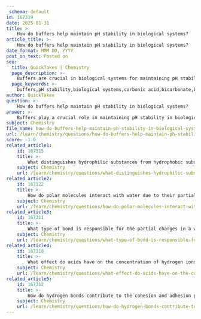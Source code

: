 ```yaml
---
_schema: default
id: 167319
date: 2025-01-31
title: >-
    How do buffers help maintain pH stability in biological systems?
article_title: >-
    How do buffers help maintain pH stability in biological systems?
date_format: MMM DD, YYYY
post_on_text: Posted on
seo:
  title: QuickTakes | Chemistry
  page_description: >-
    Buffers are crucial in biological systems for maintaining pH stability by neutralizing excess acids or bases, which is essential for optimal cellular function and regulation of biological processes.
  page_keywords: >-
    buffers,pH stability,biological systems,carbonic acid,bicarbonate,blood buffer system,phosphate buffer system,protein buffers,homeostasis,enzyme activity
author: QuickTakes
question: >-
    How do buffers help maintain pH stability in biological systems?
answer: >-
    Buffers play a crucial role in maintaining pH stability in biological systems by resisting changes in pH when acids or bases are added to a solution. They achieve this through the presence of weak acids and their conjugate bases, which can neutralize excess hydrogen ions (H⁺) or hydroxide ions (OH⁻). This buffering action is essential for various biochemical processes, as even slight deviations in pH can significantly impact cellular functions and enzyme activities.\n\n### Key Mechanisms of Buffers in Biological Systems:\n\n1. **Carbonic Acid/Bicarbonate Buffer System**: \n   - This is one of the most important buffering systems in human physiology, particularly in blood. It operates by the equilibrium between carbonic acid (H₂CO₃) and bicarbonate ions (HCO₃⁻). When excess H⁺ ions are present (indicating a drop in pH), bicarbonate can react with these ions to form carbonic acid, thus reducing acidity. Conversely, if the pH rises (indicating a decrease in H⁺ ions), carbonic acid can dissociate to release H⁺ ions, helping to lower the pH back to a stable level.\n\n2. **Phosphate Buffer System**: \n   - This system is significant in cellular environments, particularly within the cytoplasm. It involves dihydrogen phosphate (H₂PO₄⁻) and hydrogen phosphate (HPO₄²⁻). Similar to the bicarbonate system, it can absorb excess H⁺ or release H⁺ to maintain pH stability.\n\n3. **Protein Buffers**: \n   - Proteins contain many weak acid and base functional groups that can donate or accept protons (H⁺). This property allows proteins to act as buffers, helping to stabilize pH in various cellular compartments.\n\n4. **Homeostasis**: \n   - The regulation of pH is vital for maintaining homeostasis in organisms. For example, human blood is tightly regulated around a pH of 7.4. Deviations from this range can lead to health issues such as acidosis or alkalosis. The bicarbonate buffer system, in conjunction with respiratory and renal mechanisms, plays a critical role in this regulation.\n\n5. **Impact on Enzyme Activity**: \n   - Enzymes are highly sensitive to pH changes. Each enzyme has an optimal pH range in which it functions best. Buffers help maintain this optimal pH, ensuring that enzymatic reactions proceed efficiently.\n\nIn summary, buffers are essential for maintaining pH stability in biological systems by neutralizing excess acids or bases, thus ensuring that cellular processes can occur under optimal conditions. The bicarbonate and phosphate buffer systems, along with protein buffers, are key components in this regulatory mechanism, allowing organisms to maintain homeostasis and proper physiological function.
subject: Chemistry
file_name: how-do-buffers-help-maintain-ph-stability-in-biological-systems.md
url: /learn/chemistry/questions/how-do-buffers-help-maintain-ph-stability-in-biological-systems
score: -1.0
related_article1:
    id: 167315
    title: >-
        What distinguishes hydrophilic substances from hydrophobic substances in terms of molecular interaction with water?
    subject: Chemistry
    url: /learn/chemistry/questions/what-distinguishes-hydrophilic-substances-from-hydrophobic-substances-in-terms-of-molecular-interaction-with-water
related_article2:
    id: 167322
    title: >-
        How do polar molecules interact with water due to their partial charges?
    subject: Chemistry
    url: /learn/chemistry/questions/how-do-polar-molecules-interact-with-water-due-to-their-partial-charges
related_article3:
    id: 167311
    title: >-
        What type of bond is responsible for the partial charges in a water molecule?
    subject: Chemistry
    url: /learn/chemistry/questions/what-type-of-bond-is-responsible-for-the-partial-charges-in-a-water-molecule
related_article4:
    id: 167318
    title: >-
        What effect do acids have on the concentration of hydrogen ions in a solution?
    subject: Chemistry
    url: /learn/chemistry/questions/what-effect-do-acids-have-on-the-concentration-of-hydrogen-ions-in-a-solution
related_article5:
    id: 167312
    title: >-
        How do hydrogen bonds contribute to the cohesion and adhesion properties of water?
    subject: Chemistry
    url: /learn/chemistry/questions/how-do-hydrogen-bonds-contribute-to-the-cohesion-and-adhesion-properties-of-water
---
```


&nbsp;